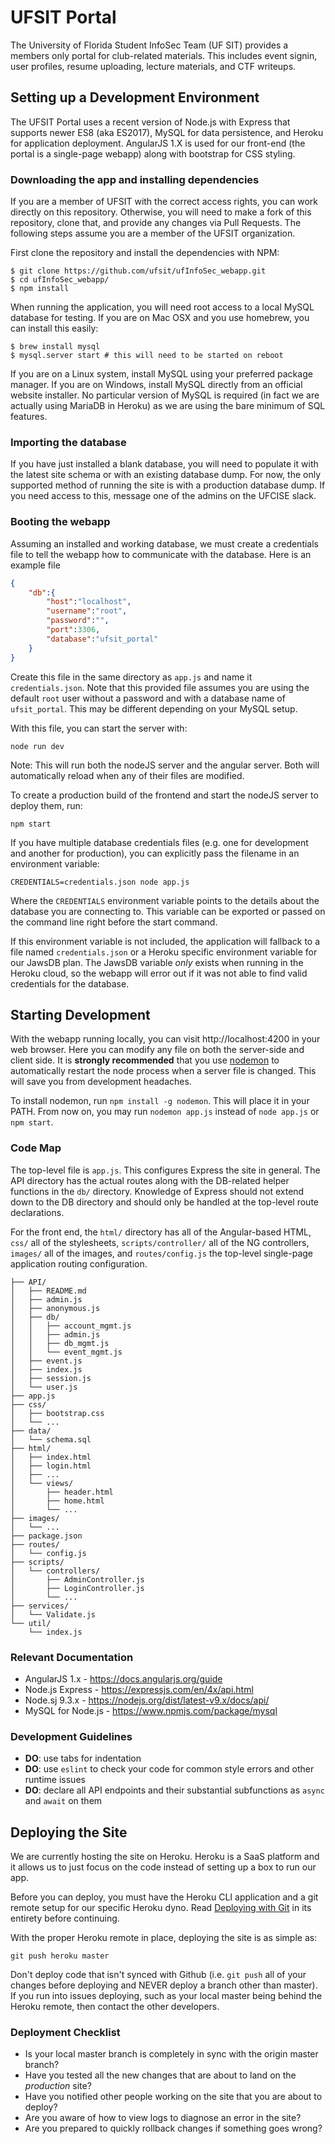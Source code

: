 # UFSIT Portal

The University of Florida Student InfoSec Team (UF SIT) provides a members only portal for club-related materials.
This includes event signin, user profiles, resume uploading, lecture materials, and CTF writeups.

## Setting up a Development Environment

The UFSIT Portal uses a recent version of Node.js with Express that supports newer ES8 (aka ES2017),
MySQL for data persistence, and Heroku for application deployment. AngularJS
1.X is used for our front-end (the portal is a single-page webapp) along with
bootstrap for CSS styling.

### Downloading the app and installing dependencies

If you are a member of UFSIT with the correct access rights, you can work directly on this repository.
Otherwise, you will need to make a fork of this repository, clone that, and provide any changes via Pull Requests.
The following steps assume you are a member of the UFSIT organization.

First clone the repository and install the dependencies with NPM:

```
$ git clone https://github.com/ufsit/ufInfoSec_webapp.git
$ cd ufInfoSec_webapp/
$ npm install
```

When running the application, you will need root access to a local MySQL database for testing.
If you are on Mac OSX and you use homebrew, you can install this easily:

```
$ brew install mysql
$ mysql.server start # this will need to be started on reboot
```

If you are on a Linux system, install MySQL using your preferred package manager.
If you are on Windows, install MySQL directly from an official website installer.
No particular version of MySQL is required (in fact we are actually using MariaDB in Heroku) as we are using the bare minimum of SQL features.

### Importing the database

If you have just installed a blank database, you will need to populate it with the latest site schema
or with an existing database dump. For now, the only supported method of running the site is with
a production database dump. If you need access to this, message one of the admins on the UFCISE slack.

### Booting the webapp

Assuming an installed and working database, we must create a credentials file to tell the webapp how
to communicate with the database. Here is an example file 

```json
{
    "db":{
        "host":"localhost",
        "username":"root",
        "password":"",
        "port":3306,
        "database":"ufsit_portal"
    }
}
```
Create this file in the same directory as `app.js` and name it `credentials.json`.
Note that this provided file assumes you are using the default `root` user without a password and with a database
name of `ufsit_portal`. This may be different depending on your MySQL setup.

With this file, you can start the server with:

```
node run dev
```
Note: This will run both the nodeJS server and the angular server. Both will automatically reload when any of their files are modified.

To create a production build of the frontend and start the nodeJS server to deploy them, run:

```
npm start
```

If you have multiple database credentials files (e.g. one for development and another for production), you can
explicitly pass the filename in an environment variable:

```shell
CREDENTIALS=credentials.json node app.js
```

Where the `CREDENTIALS` environment variable points to the details about the database you are connecting to.
This variable can be exported or passed on the command line right before the start command.

If this environment variable is not included, the application will fallback to a file named `credentials.json` or a
Heroku specific environment variable for our JawsDB plan. The JawsDB
variable _only_ exists when running in the Heroku cloud, so the webapp will
error out if it was not able to find valid credentials for the database.

## Starting Development

With the webapp running locally, you can visit http://localhost:4200 in your web browser.
Here you can modify any file on both the server-side and client side. It is **strongly recommended**
that you use [nodemon](https://github.com/remy/nodemon) to automatically restart the node
process when a server file is changed. This will save you from development headaches.

To install nodemon, run `npm install -g nodemon`. This will place it in your PATH. From now on,
you may run `nodemon app.js` instead of `node app.js` or `npm start`.

### Code Map
The top-level file is `app.js`. This configures Express the site in general. The API directory has the actual routes along with the DB-related helper functions in the `db/` directory. Knowledge of Express should not extend down to the DB directory and should only be handled at the top-level route declarations.

For the front end, the `html/` directory has all of the Angular-based HTML, `css/` all of the stylesheets, `scripts/controller/` all of the NG controllers, `images/` all of the images, and `routes/config.js` the top-level single-page application routing configuration.

```
├── API/
│   ├── README.md
│   ├── admin.js
│   ├── anonymous.js
│   ├── db/
│   │   ├── account_mgmt.js
│   │   ├── admin.js
│   │   ├── db_mgmt.js
│   │   └── event_mgmt.js
│   ├── event.js
│   ├── index.js
│   ├── session.js
│   └── user.js
├── app.js
├── css/
│   ├── bootstrap.css
│   └── ...
├── data/
│   └── schema.sql
├── html/
│   ├── index.html
│   ├── login.html
│   ├── ...
│   └── views/
│       ├── header.html
│       ├── home.html
│       └── ...
├── images/
│   └── ...
├── package.json
├── routes/
│   └── config.js
├── scripts/
│   └── controllers/
│       ├── AdminController.js
│       ├── LoginController.js
│       └── ...
├── services/
│   └── Validate.js
└── util/
    └── index.js
```

### Relevant Documentation
* AngularJS 1.x - https://docs.angularjs.org/guide
* Node.js Express - https://expressjs.com/en/4x/api.html
* Node.sj 9.3.x - https://nodejs.org/dist/latest-v9.x/docs/api/
* MySQL for Node.js - https://www.npmjs.com/package/mysql

### Development Guidelines

* **DO**: use tabs for indentation
* **DO**: use `eslint` to check your code for common style errors and other runtime issues
* **DO**: declare all API endpoints and their substantial subfunctions as `async` and `await` on them 

## Deploying the Site

We are currently hosting the site on Heroku. Heroku is a SaaS platform and it
allows us to just focus on the code instead of setting up a box to run our app.

Before you can deploy, you must have the Heroku CLI application and a git remote
setup for our specific Heroku dyno. Read [Deploying with Git](https://devcenter.heroku.com/articles/git)
in its entirety before continuing.

With the proper Heroku remote in place, deploying the site is as simple as:

```
git push heroku master
```

Don't deploy code that isn't synced with Github (i.e. `git push` all of your
changes before deploying and NEVER deploy a branch other than master).  If you
run into issues deploying, such as your local master being behind the Heroku
remote, then contact the other developers.

### Deployment Checklist
- Is your local master branch is completely in sync with the origin master branch?
- Have you tested all the new changes that are about to land on the _production_ site?
- Have you notified other people working on the site that you are about to deploy?
- Are you aware of how to view logs to diagnose an error in the site?
- Are you prepared to quickly rollback changes if something goes wrong?
